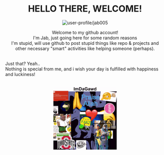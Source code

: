 <h1 align="center">HELLO THERE, WELCOME!</h1>
<p align="center" /><img src="https://github.com/Jab005.png" width="150px" height="auto" alt="user-profile/jab005" />
<p align="center">Welcome to my github account!<br>
I'm Jab, just going here for some random reasons<br>
I'm stupid, will use github to post stupid things like repo & projects and other necessary "smart" activities like helping someone (perhaps).
</p><br>
Just that? Yeah..<br>
Nothing is special from me, and i wish your day is fulfilled with happiness and luckiness!<br><br>
<p align="center" /><img src="contents/absurd.gif" width="200px" height="auto">

